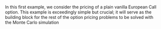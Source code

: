 In this first example, we consider the pricing of a plain vanilla European Call 
option. This example is exceedingly simple but crucial; it will serve as the 
building block for the rest of the option pricing problems to be solved with the 
Monte Carlo simulation

